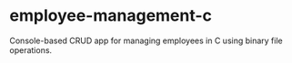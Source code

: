# employee-management-c
Console-based CRUD app for managing employees in C using binary file operations.
